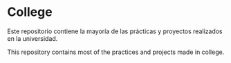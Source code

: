 # College
Este repositorio contiene la mayoría de las prácticas y proyectos realizados en la universidad.

This repository contains most of the practices and projects made in college.
